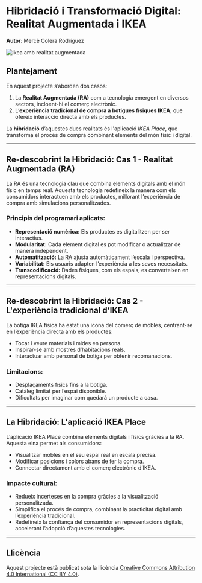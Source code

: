 # Hibridació i Transformació Digital: Realitat Augmentada i IKEA 
**Autor**: Mercè Colera Rodríguez 

![Ikea amb realitat augmentada](https://immersivepro.es/wp-content/uploads/2018/01/24.1.jpeg)

## Plantejament  
En aquest projecte s’aborden dos casos:  
1. La **Realitat Augmentada (RA)** com a tecnologia emergent en diversos sectors, incloent-hi el comerç electrònic.  
2. L’**experiència tradicional de compra a botigues físiques IKEA**, que ofereix interacció directa amb els productes.  

La **hibridació** d’aquestes dues realitats és l'aplicació *IKEA Place*, que transforma el procés de compra combinant elements del món físic i digital.  

---

## Re-descobrint la Hibridació: Cas 1 - Realitat Augmentada (RA)  
La RA és una tecnologia clau que combina elements digitals amb el món físic en temps real. Aquesta tecnologia redefineix la manera com els consumidors interactuen amb els productes, millorant l’experiència de compra amb simulacions personalitzades.  

### Principis del programari aplicats:  
- **Representació numèrica:** Els productes es digitalitzen per ser interactius.  
- **Modularitat:** Cada element digital es pot modificar o actualitzar de manera independent.  
- **Automatització:** La RA ajusta automàticament l’escala i perspectiva.  
- **Variabilitat:** Els usuaris adapten l’experiència a les seves necessitats.  
- **Transcodificació:** Dades físiques, com els espais, es converteixen en representacions digitals.  

---

## Re-descobrint la Hibridació: Cas 2 - L'experiència tradicional d’IKEA  
La botiga IKEA física ha estat una icona del comerç de mobles, centrant-se en l’experiència directa amb els productes:  
- Tocar i veure materials i mides en persona.  
- Inspirar-se amb mostres d’habitacions reals.  
- Interactuar amb personal de botiga per obtenir recomanacions.  

### Limitacions:  
- Desplaçaments físics fins a la botiga.  
- Catàleg limitat per l’espai disponible.  
- Dificultats per imaginar com quedarà un producte a casa.  

---

## La Hibridació: L'aplicació IKEA Place  
L’aplicació IKEA Place combina elements digitals i físics gràcies a la RA. Aquesta eina permet als consumidors:  
- Visualitzar mobles en el seu espai real en escala precisa.  
- Modificar posicions i colors abans de fer la compra.  
- Connectar directament amb el comerç electrònic d’IKEA.  

### Impacte cultural:  
- Redueix incerteses en la compra gràcies a la visualització personalitzada.  
- Simplifica el procés de compra, combinant la practicitat digital amb l’experiència tradicional.  
- Redefineix la confiança del consumidor en representacions digitals, accelerant l’adopció d’aquestes tecnologies.  

---

## Llicència  
Aquest projecte està publicat sota la llicència [Creative Commons Attribution 4.0 International (CC BY 4.0)](https://creativecommons.org/licenses/by/4.0/).  
